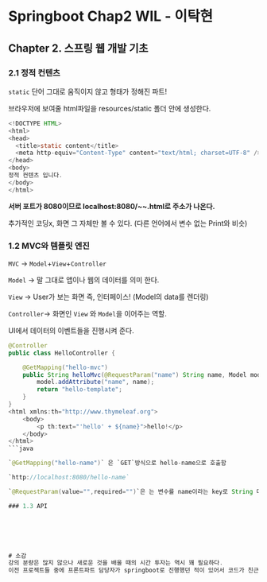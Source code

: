 # Springboot Chap2 WIL - 이탁현

## Chapter 2. 스프링 웹 개발 기초

### 2.1 정적 컨텐츠
`static` 단어 그대로 움직이지 않고 형태가 정해진 파트!

브라우저에 보여줄 html파일을 resources/static 폴더 안에 생성한다.

```java
<!DOCTYPE HTML>
<html>
<head>
  <title>static content</title>
  <meta http-equiv="Content-Type" content="text/html; charset=UTF-8" />
</head>
<body>
정적 컨텐츠 입니다.
</body>
</html>
```

**서버 포트가 8080이므로 localhost:8080/~~.html로 주소가 나온다.**

추가적인 코딩x, 화면 그 자체만 볼 수 있다. (다른 언어에서 변수 없는 Print와 비슷)

### 1.2 MVC와 템플릿 엔진

`MVC` → `Model`+`View`+`Controller`

`Model` -> 말 그대로 앱이나 웹의 데이터를 의미 한다.

`View` -> User가 보는 화면 즉, 인터페이스! (Model의 data를 렌더링)

`Controller`-> 화면인 `View` 와 `Model`을 이어주는 역할. 

UI에서 데이터의 이벤트들을 진행시켜 준다.

```java
@Controller
public class HelloController {

	@GetMapping("hello-mvc")
	public String helloMvc(@RequestParam("name") String name, Model model) {
		model.addAttribute("name", name);
		return "hello-template";
	}
}
<html xmlns:th="http://www.thymeleaf.org">
	<body>
		<p th:text="'hello' + ${name}">hello!</p>
	</body>
</html>
```java

`@GetMapping("hello-name")` 은 `GET`방식으로 hello-name으로 호출함

`http://localhost:8080/hello-name`

`@RequestParam(value="",required="")`은 는 변수를 name이라는 key로 String 데이터를 받겠다 라는 의미

### 1.3 API



    


# 소감
강의 분량은 많지 않으나 새로운 것을 배울 때의 시간 투자는 역시 꽤 필요하다.
이전 프로젝트들 중에 프론트파트 담당자가 springboot로 진행했던 적이 있어서 코드가 친근하게 다가와서 다행이다.
